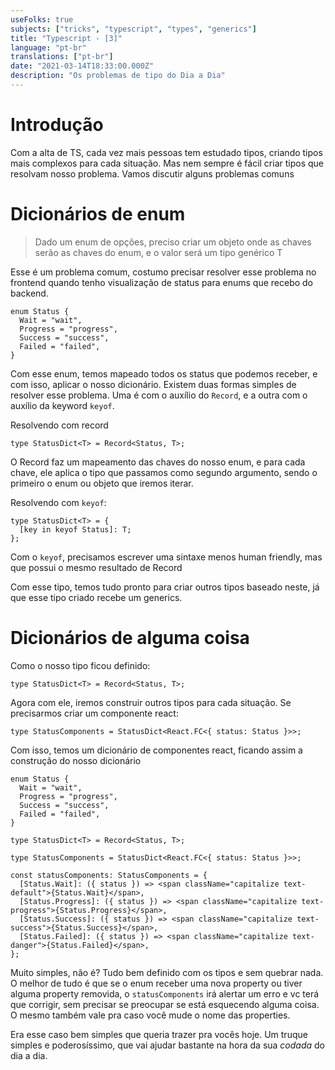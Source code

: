 ```yaml
---
useFolks: true
subjects: ["tricks", "typescript", "types", "generics"]
title: "Typescript - [3]"
language: "pt-br"
translations: ["pt-br"]
date: "2021-03-14T18:33:00.000Z"
description: "Os problemas de tipo do Dia a Dia"
---
```


# Introdução

Com a alta de TS, cada vez mais pessoas tem estudado tipos, criando tipos mais complexos para cada situação. Mas nem sempre é fácil criar tipos que resolvam nosso problema. Vamos discutir alguns problemas comuns

# Dicionários de enum

> Dado um enum de opções, preciso criar um objeto onde as chaves serão as chaves do enum, e o valor será um tipo genérico T

Esse é um problema comum, costumo precisar resolver esse problema no frontend quando tenho visualização de status para enums que recebo do backend.

```tsx
enum Status {
  Wait = "wait",
  Progress = "progress",
  Success = "success",
  Failed = "failed",
}
```

Com esse enum, temos mapeado todos os status que podemos receber, e com isso, aplicar o nosso dicionário. Existem duas formas simples de resolver esse problema. Uma é com o auxílio do `Record`, e a outra com o auxílio da keyword `keyof`.

Resolvendo com record

```tsx
type StatusDict<T> = Record<Status, T>;
```

O Record faz um mapeamento das chaves do nosso enum, e para cada chave, ele aplica o tipo que passamos como segundo argumento, sendo o primeiro o enum ou objeto que iremos iterar.

Resolvendo com `keyof`:

```tsx
type StatusDict<T> = {
  [key in keyof Status]: T;
};
```

Com o `keyof`, precisamos escrever uma sintaxe menos human friendly, mas que possui o mesmo resultado de Record

Com esse tipo, temos tudo pronto para criar outros tipos baseado neste, já que esse tipo criado recebe um generics.

# Dicionários de alguma coisa

Como o nosso tipo ficou definido:

```tsx
type StatusDict<T> = Record<Status, T>;
```

Agora com ele, iremos construir outros tipos para cada situação. Se precisarmos criar um componente react:

```tsx
type StatusComponents = StatusDict<React.FC<{ status: Status }>>;
```

Com isso, temos um dicionário de componentes react, ficando assim a construção do nosso dicionário

```tsx
enum Status {
  Wait = "wait",
  Progress = "progress",
  Success = "success",
  Failed = "failed",
}

type StatusDict<T> = Record<Status, T>;

type StatusComponents = StatusDict<React.FC<{ status: Status }>>;

const statusComponents: StatusComponents = {
  [Status.Wait]: ({ status }) => <span className="capitalize text-default">{Status.Wait}</span>,
  [Status.Progress]: ({ status }) => <span className="capitalize text-progress">{Status.Progress}</span>,
  [Status.Success]: ({ status }) => <span className="capitalize text-success">{Status.Success}</span>,
  [Status.Failed]: ({ status }) => <span className="capitalize text-danger">{Status.Failed}</span>,
};
```

Muito simples, não é? Tudo bem definido com os tipos e sem quebrar nada. O melhor de tudo é que se o enum receber uma nova property ou tiver alguma property removida, o `statusComponents` irá alertar um erro e vc terá que corrigir, sem precisar se preocupar se está esquecendo alguma coisa. O mesmo também vale pra caso você mude o nome das properties.

Era esse caso bem simples que queria trazer pra vocês hoje. Um truque simples e poderosíssimo, que vai ajudar bastante na hora da sua _codada_ do dia a dia.
